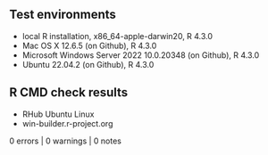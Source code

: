 ## Test environments

* local R installation, x86_64-apple-darwin20, R 4.3.0
* Mac OS X 12.6.5 (on Github), R 4.3.0
* Microsoft Windows Server 2022 10.0.20348 (on Github), R 4.3.0
* Ubuntu 22.04.2 (on Github), R 4.3.0

## R CMD check results

* RHub Ubuntu Linux
* win-builder.r-project.org

0 errors | 0 warnings | 0 notes
